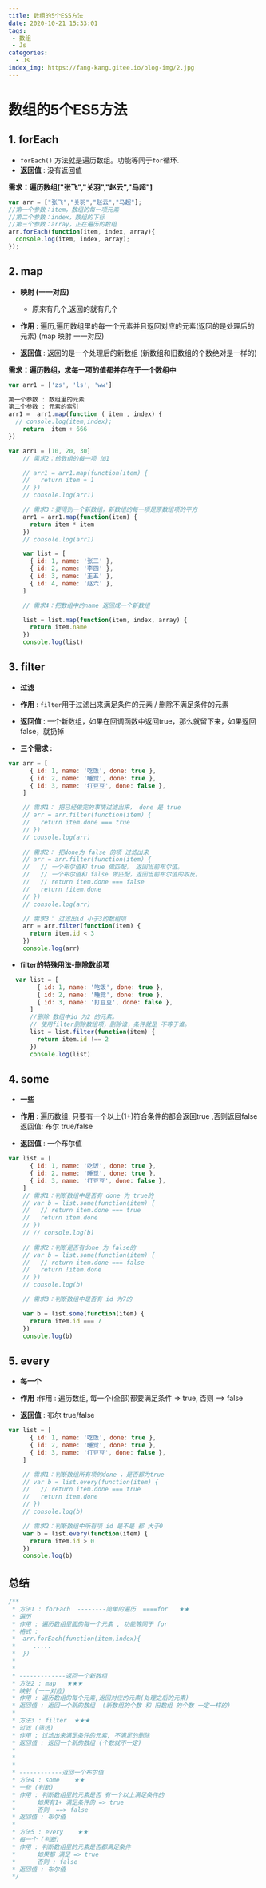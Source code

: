 ```yaml
---
title: 数组的5个ES5方法
date: 2020-10-21 15:33:01
tags:
 - 数组
 - Js
categories:
  - Js
index_img: https://fang-kang.gitee.io/blog-img/2.jpg
---
```

# 数组的5个ES5方法

## 1. forEach

- `forEach()` 方法就是遍历数组。功能等同于`for`循环.
- **返回值** : 没有返回值

**需求：遍历数组["张飞","关羽","赵云","马超"]**

```javascript
var arr = ["张飞","关羽","赵云","马超"];
//第一个参数：item，数组的每一项元素
//第二个参数：index，数组的下标
//第三个参数：array，正在遍历的数组
arr.forEach(function(item, index, array){
  console.log(item, index, array);
});
```

<!-- more -->

## 2. map

- **映射 (一一对应)**  
  - 原来有几个,返回的就有几个

- **作用** : 遍历,遍历数组里的每一个元素并且返回对应的元素(返回的是处理后的元素) (map 映射 一一对应)
- **返回值** : 返回的是一个处理后的新数组 (新数组和旧数组的个数绝对是一样的)

**需求：遍历数组，求每一项的值都并存在于一个数组中**

```javascript
var arr1 = ['zs', 'ls', 'ww']

第一个参数 : 数组里的元素
第二个参数 : 元素的索引
arr1 =  arr1.map(function ( item , index) {
  // console.log(item,index);
    return  item + 666
})

var arr1 = [10, 20, 30]
    // 需求2：给数组的每一项 加1

    // arr1 = arr1.map(function(item) {
    //   return item + 1
    // })
    // console.log(arr1)

    // 需求3：要得到一个新数组，新数组的每一项是原数组项的平方
    arr1 = arr1.map(function(item) {
      return item * item
    })
    // console.log(arr1)

    var list = [
      { id: 1, name: '张三' },
      { id: 2, name: '李四' },
      { id: 3, name: '王五' },
      { id: 4, name: '赵六' },
    ]

    // 需求4：把数组中的name 返回成一个新数组

    list = list.map(function(item, index, array) {
      return item.name
    })
    console.log(list)
```

## 3. filter

- **过滤**

- **作用** :  `filter`用于过滤出来满足条件的元素 /  删除不满足条件的元素
- **返回值** :  一个新数组，如果在回调函数中返回true，那么就留下来，如果返回false，就扔掉

- **三个需求 :**

```javascript
var arr = [
      { id: 1, name: '吃饭', done: true },
      { id: 2, name: '睡觉', done: true },
      { id: 3, name: '打豆豆', done: false },
    ]

    // 需求1： 把已经做完的事情过滤出来， done 是 true
    // arr = arr.filter(function(item) {
    //   return item.done === true
    // })
    // console.log(arr)
    
    // 需求2： 把done为 false 的项 过滤出来
    // arr = arr.filter(function(item) {
    //   // 一个布尔值和 true 做匹配， 返回当前布尔值。
    //   // 一个布尔值和 false 做匹配，返回当前布尔值的取反。
    //   // return item.done === false
    //   return !item.done
    // })
    // console.log(arr)

    // 需求3： 过滤出id 小于3的数组项
    arr = arr.filter(function(item) {
      return item.id < 3
    })
    console.log(arr)
```

- **filter的特殊用法-删除数组项**

```javascript
  var list = [
        { id: 1, name: '吃饭', done: true },
        { id: 2, name: '睡觉', done: true },
        { id: 3, name: '打豆豆', done: false },
      ]
      //删除 数组中id 为2 的元素。
      // 使用filter删除数组项，删除谁，条件就是 不等于谁。
      list = list.filter(function(item) {
        return item.id !== 2
      })
      console.log(list)
```

## 4. some

- **一些**

- **作用** : 遍历数组, 只要有一个以上(1+)符合条件的都会返回true ,否则返回false返回值: 布尔 true/false
- **返回值** : 一个布尔值

```js
var list = [
      { id: 1, name: '吃饭', done: true },
      { id: 2, name: '睡觉', done: true },
      { id: 3, name: '打豆豆', done: false },
    ]
    // 需求1：判断数组中是否有 done 为 true的 
    // var b = list.some(function(item) {
    //   // return item.done === true
    //   return item.done
    // })
    // // console.log(b)
    
    // 需求2：判断是否有done 为 false的
    // var b = list.some(function(item) {
    //   // return item.done === false
    //   return !item.done
    // })
    // console.log(b)

    // 需求3：判断数组中是否有 id 为7的

    var b = list.some(function(item) {
      return item.id === 7
    })
    console.log(b)
```

## 5. every

- **每一个**

- **作用** :作用 :  遍历数组, 每一个(全部)都要满足条件 =>  true,  否则 ==> false
- **返回值** : 布尔 true/false

```javascript
var list = [
      { id: 1, name: '吃饭', done: true },
      { id: 2, name: '睡觉', done: true },
      { id: 3, name: '打豆豆', done: false },
    ]

    // 需求1：判断数组所有项的done ，是否都为true
    // var b = list.every(function(item) {
    //   // return item.done === true
    //   return item.done
    // })
    // console.log(b)

    // 需求2：判断数组中所有项 id 是不是 都 大于0
    var b = list.every(function(item) {
      return item.id > 0
    })
    console.log(b)
```

## 总结

```js
/**
 * 方法1 : forEach  --------简单的遍历  ====for   ★★
 * 遍历
 * 作用 : 遍历数组里面的每一个元素 , 功能等同于 for
 * 格式 :
 *  arr.forEach(function(item,index){
 *     .....
 *  })
 *
 *
 * -------------返回一个新数组
 * 方法2 : map   ★★★
 * 映射 (一一对应)
 * 作用 : 遍历数组的每个元素,返回对应的元素(处理之后的元素)
 * 返回值 : 返回一个新的数组  (新数组的个数 和 旧数组 的个数 一定一样的)
 *
 * 方法3 : filter  ★★★
 * 过滤 (筛选)
 * 作用 : 过滤出来满足条件的元素, 不满足的删除
 * 返回值 : 返回一个新的数组 (个数就不一定)
 *
 *
 *
 * ------------返回一个布尔值
 * 方法4 : some    ★★
 * 一些 (判断)
 * 作用 : 判断数组里的元素是否 有一个以上满足条件的
 *      如果有1+ 满足条件的 => true
 *      否则  ==> false
 * 返回值 : 布尔值
 *
 * 方法5 : every    ★★
 * 每一个 (判断)
 * 作用 : 判断数组里的元素是否都满足条件
 *      如果都 满足 => true
 *      否则 : false
 * 返回值 : 布尔值
 */
```
